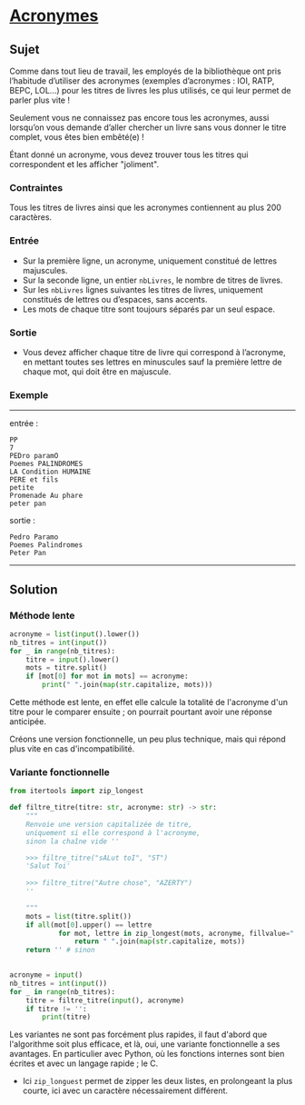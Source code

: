 # [Acronymes](http://www.france-ioi.org/algo/task.php?idChapter=556&iOrder=13)

## Sujet

Comme dans tout lieu de travail, les employés de la bibliothèque ont pris l’habitude d’utiliser des acronymes (exemples d’acronymes : IOI, RATP, BEPC, LOL...) pour les titres de livres les plus utilisés, ce qui leur permet de parler plus vite !

Seulement vous ne connaissez pas encore tous les acronymes, aussi lorsqu’on vous demande d’aller chercher un livre sans vous donner le titre complet, vous êtes bien embêté(e) !

Étant donné un acronyme, vous devez trouver tous les titres qui correspondent et les afficher "joliment".

### Contraintes

Tous les titres de livres ainsi que les acronymes contiennent au plus 200 caractères.

### Entrée

* Sur la première ligne, un acronyme, uniquement constitué de lettres majuscules.
* Sur la seconde ligne, un entier `nbLivres`, le nombre de titres de livres.
* Sur les `nbLivres` lignes suivantes les titres de livres, uniquement constitués de lettres ou d’espaces, sans accents.
* Les mots de chaque titre sont toujours séparés par un seul espace.

### Sortie

* Vous devez afficher chaque titre de livre qui correspond à l’acronyme, en mettant toutes ses lettres en minuscules sauf la première lettre de chaque mot, qui doit être en majuscule.

### Exemple

---

entrée :

```
PP
7
PEDro paramO
Poemes PALINDROMES
LA Condition HUMAINE
PERE et fils
petite
Promenade Au phare
peter pan
```

sortie :

```
Pedro Paramo
Poemes Palindromes
Peter Pan
```

---

## Solution

### Méthode lente

```python
acronyme = list(input().lower())
nb_titres = int(input())
for _ in range(nb_titres):
    titre = input().lower()
    mots = titre.split()
    if [mot[0] for mot in mots] == acronyme:
        print(" ".join(map(str.capitalize, mots)))
```

Cette méthode est lente, en effet elle calcule la totalité de l'acronyme d'un titre pour le comparer ensuite ; on pourrait pourtant avoir une réponse anticipée.

Créons une version fonctionnelle, un peu plus technique, mais qui répond plus vite en cas d'incompatibilité.

### Variante fonctionnelle

```python
from itertools import zip_longest

def filtre_titre(titre: str, acronyme: str) -> str:
    """
    Renvoie une version capitalizée de titre,
    uniquement si elle correspond à l'acronyme,
    sinon la chaîne vide ''

    >>> filtre_titre("sALut toI", "ST")
    'Salut Toi'
    
    >>> filtre_titre("Autre chose", "AZERTY")
    ''

    """
    mots = list(titre.split())
    if all(mot[0].upper() == lettre 
            for mot, lettre in zip_longest(mots, acronyme, fillvalue=" ")):
                return " ".join(map(str.capitalize, mots))
    return '' # sinon
    

acronyme = input()
nb_titres = int(input())
for _ in range(nb_titres):
    titre = filtre_titre(input(), acronyme)
    if titre != '':
        print(titre)
```

Les variantes ne sont pas forcément plus rapides, il faut d'abord que l'algorithme soit plus efficace, et là, oui, une variante fonctionnelle a ses avantages. En particulier avec Python, où les fonctions internes sont bien écrites et avec un langage rapide ; le C.

* Ici `zip_longuest` permet de zipper les deux listes, en prolongeant la plus courte, ici avec un caractère nécessairement différent.
